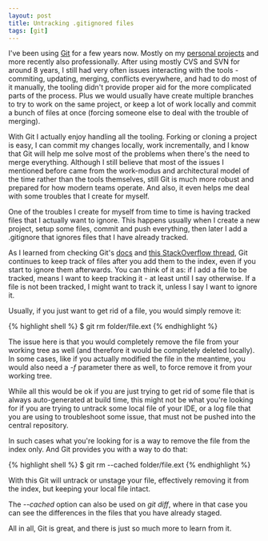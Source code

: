 ```yaml
---
layout: post
title: Untracking .gitignored files
tags: [git]
---
```


I've been using [Git](https://git-scm.com/) for a few years now. Mostly on my [personal projects](https://github.com/adorow) and more recently also professionally.
After using mostly CVS and SVN for around 8 years, I still had very often issues interacting with the tools - commiting, updating, merging, conflicts everywhere, and had to do most of it manually, the tooling didn't provide proper aid for the more complicated parts of the process. 
Plus we would usually have create multiple branches to try to work on the same project, or keep a lot of work locally and commit a bunch of files at once (forcing someone else to deal with the trouble of merging).
 
    
With Git I actually enjoy handling all the tooling. Forking or cloning a project is easy, I can commit my changes locally, work incrementally, and I know that Git will help me solve most of the problems when there's the need to merge everything. Although I still believe that most of the issues I mentioned before came from the work-modus and architectural model of the time rather than the tools themselves, still Git is much more robust and prepared for how modern teams operate. 
And also, it even helps me deal with some troubles that I create for myself.


One of the troubles I create for myself from time to time is having tracked files that I actually want to ignore. 
This happens usually when I create a new project, setup some files, commit and push everything, then later I add a .gitignore that ignores files that I have already tracked.


As I learned from checking Git's [docs](https://git-scm.com/book/en/v2/Git-Basics-Recording-Changes-to-the-Repository) and [this StackOverflow thread](http://stackoverflow.com/questions/1274057/how-to-make-git-forget-about-a-file-that-was-tracked-but-is-now-in-gitignore), Git continues to keep track of files after you add them to the index, even if you start to ignore them afterwards.
You can think of it as: if I add a file to be tracked, means I want to keep tracking it - at least until I say otherwise. If a file is not been tracked, I might want to track it, unless I say I want to ignore it.

Usually, if you just want to get rid of a file, you would simply remove it:

{% highlight shell %}
$ git rm folder/file.ext
{% endhighlight %}

The issue here is that you would completely remove the file from your working tree as well (and therefore it would be completely deleted locally). 
In some cases, like if you actually modified the file in the meantime, you would also need a _-f_ parameter there as well, to force remove it from your working tree.

While all this would be ok if you are just trying to get rid of some file that is always auto-generated at build time, this might not be what you're looking for if you are trying to untrack some local file of your IDE, or a log file that you are using to troubleshoot some issue, that must not be pushed into the central repository.
 
In such cases what you're looking for is a way to remove the file from the index only. And Git provides you with a way to do that:


{% highlight shell %}
$ git rm --cached folder/file.ext
{% endhighlight %}

With this Git will untrack or unstage your file, effectively removing it from the index, but keeping your local file intact.

The _--cached_ option can also be used on _git diff_, where in that case you can see the differences in the files that you have already staged.


All in all, Git is great, and there is just so much more to learn from it.